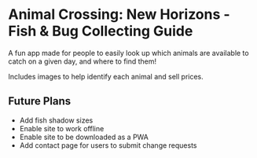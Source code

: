 # Animal Crossing: New Horizons - Fish & Bug Collecting Guide

A fun app made for people to easily look up which animals are available to catch on a given day, and where to find them!

Includes images to help identify each animal and sell prices.

## Future Plans
- Add fish shadow sizes
- Enable site to work offline
- Enable site to be downloaded as a PWA
- Add contact page for users to submit change requests